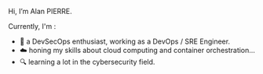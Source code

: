 Hi, I’m Alan PIERRE.

Currently, I'm :

- 🔁 a DevSecOps enthusiast, working as a DevOps / SRE Engineer.
- ☁️ honing my skills about cloud computing and container orchestration...
- 🔍 learning a lot in the cybersecurity field.

<!---
AlnPir/AlnPir is a ✨ special ✨ repository because its `README.md` (this file) appears on your GitHub profile.
You can click the Preview link to take a look at your changes.

- 🐙 on a journey to become a decent rustacean...
- ⛓️ diving into the blockchain related technologies.
--->
